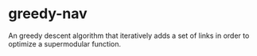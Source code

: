 # greedy-nav
An greedy descent algorithm that iteratively adds a set of links in order to optimize a supermodular function.
